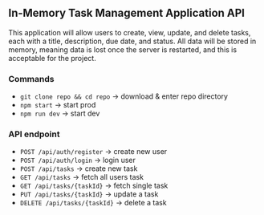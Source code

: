 ## In-Memory Task Management Application API

This application will allow users to create, view, update, and delete tasks, each
with a title, description, due date, and status. All data will be stored in memory,
meaning data is lost once the server is restarted, and this is acceptable for the
project.

### Commands

-   `git clone repo && cd repo` -> download & enter repo directory
-   `npm start` -> start prod
-   `npm run dev` -> start dev

### API endpoint

-   `POST /api/auth/register` -> create new user
-   `POST /api/auth/login` -> login user
-   `POST /api/tasks` -> create new task
-   `GET /api/tasks` -> fetch all users task
-   `GET /api/tasks/{taskId}` -> fetch single task
-   `PUT /api/tasks/{taskId}` -> update a task
-   `DELETE /api/tasks/{taskId}` -> delete a task
